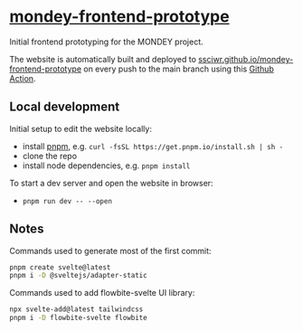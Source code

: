 # [mondey-frontend-prototype](https://ssciwr.github.io/mondey-frontend-prototype)

Initial frontend prototyping for the MONDEY project.

The website is automatically built and deployed to [ssciwr.github.io/mondey-frontend-prototype](https://ssciwr.github.io/mondey-frontend-prototype) on every push
to the main branch using this [Github Action](.github/workflows/deploy.yml).

## Local development

Initial setup to edit the website locally:

- install [pnpm](https://pnpm.io/installation), e.g. `curl -fsSL https://get.pnpm.io/install.sh | sh -`
- clone the repo
- install node dependencies, e.g. `pnpm install`

To start a dev server and open the website in browser:

- `pnpm run dev -- --open`

## Notes

Commands used to generate most of the first commit:

```bash
pnpm create svelte@latest
pnpm i -D @sveltejs/adapter-static
```

Commands used to add flowbite-svelte UI library:

```bash
npx svelte-add@latest tailwindcss
pnpm i -D flowbite-svelte flowbite
```
